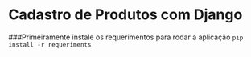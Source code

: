 # Cadastro de Produtos com Django

###Primeiramente instale os requerimentos para rodar a aplicação
``` pip install -r requeriments ```
